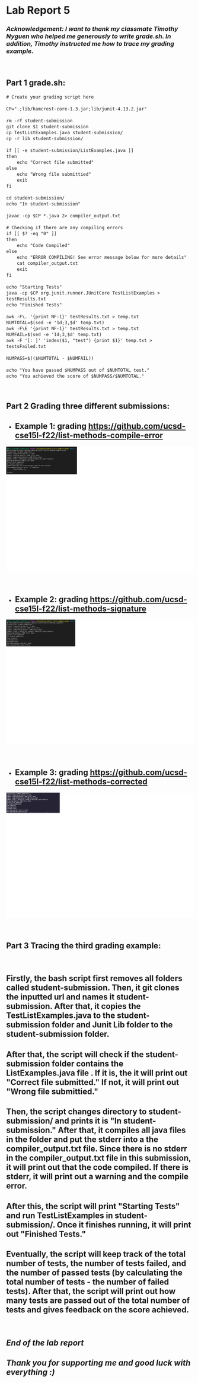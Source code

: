 # **Lab Report 5**
### ***Acknowledgement: I want to thank my classmate Timothy Nyguen who helped me generously to write grade.sh. In addition, Timothy instructed me how to trace my grading example.*** 

<br>

## Part 1 grade.sh:
```
# Create your grading script here

CP=".;lib/hamcrest-core-1.3.jar;lib/junit-4.13.2.jar"

rm -rf student-submission
git clone $1 student-submission
cp TestListExamples.java student-submission/
cp -r lib student-submission/

if [[ -e student-submission/ListExamples.java ]]
then
    echo "Correct file submitted"
else
    echo "Wrong file submittied"
    exit
fi

cd student-submission/
echo "In student-submission"

javac -cp $CP *.java 2> compiler_output.txt

# Checking if there are any compiling errors
if [[ $? -eq "0" ]]
then
    echo "Code Compiled"	
else
	echo "ERROR COMPILING! See error message below for more details"
	cat compiler_output.txt
	exit
fi

echo "Starting Tests"
java -cp $CP org.junit.runner.JUnitCore TestListExamples > testResults.txt
echo "Finished Tests"

awk -F\. '{print NF-1}' testResults.txt > temp.txt
NUMTOTAL=$(sed -e '1d;3,$d' temp.txt)
awk -F\E '{print NF-1}' testResults.txt > temp.txt
NUMFAIL=$(sed -e '1d;3,$d' temp.txt)
awk -F '[: ]' 'index($1, "test") {print $1}' temp.txt > testsFailed.txt

NUMPASS=$(($NUMTOTAL - $NUMFAIL))

echo "You have passed $NUMPASS out of $NUMTOTAL test."
echo "You achieved the score of $NUMPASS/$NUMTOTAL."
``` 

<br>

## Part 2 Grading three different submissions:

- ## Example 1: grading https://github.com/ucsd-cse15l-f22/list-methods-compile-error
![Example1](Images/Newexample3.png)

<br>

- ## Example 2: grading https://github.com/ucsd-cse15l-f22/list-methods-signature
![Example2](Images/NewExample5.png)

<br>

- ## Example 3: grading https://github.com/ucsd-cse15l-f22/list-methods-corrected
![Example3](Images/Example2.png)

<br>

## Part 3 Tracing the third grading example: 

<br>

## Firstly, the bash script first removes all folders called student-submission. Then, it git clones the inputted url and names it student-submission. After that, it copies the TestListExamples.java to the student-submission folder and Junit Lib folder to the student-submission folder.   

## After that, the script will check if the student-submission folder contains the ListExamples.java file . If it is, the it will print out "Correct file submitted." If not, it will print out "Wrong file submittied."

## Then, the script changes directory to student-submission/ and prints it is "In student-submission." After that, it compiles all java files in the folder and put the stderr into a the compiler_output.txt file. Since there is no stderr in the compiler_output.txt file in this submission, it will print out that the code compiled. If there is stderr, it will print out a warning and the compile error.

## After this, the script will print "Starting Tests" and run TestListExamples in student-submission/. Once it finishes running, it will print out "Finished Tests."

## Eventually, the script will keep track of the total number of tests, the number of tests failed, and the number of passed tests (by calculating the total number of tests - the number of failed tests). After that, the script will print out how many tests are passed out of the total number of tests and gives feedback on the score achieved.

<br>

## ***End of the lab report***
## ***Thank you for supporting me and good luck with everything :)***


